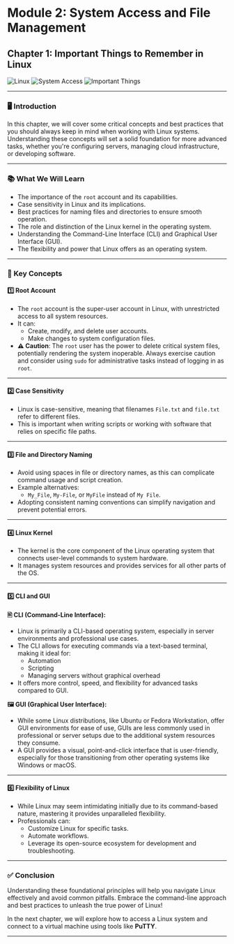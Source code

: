 # **Module 2: System Access and File Management**  

## **Chapter 1: Important Things to Remember in Linux**  
![Linux](https://img.shields.io/badge/Linux-Fundamentals-green) 
![System Access](https://img.shields.io/badge/System%20Access-blue) 
![Important Things](https://img.shields.io/badge/Important%20Things-orange)

---

### **🖥️ Introduction**  
In this chapter, we will cover some critical concepts and best practices that you should always keep in mind when working with Linux systems. Understanding these concepts will set a solid foundation for more advanced tasks, whether you're configuring servers, managing cloud infrastructure, or developing software.

---

### **📚 What We Will Learn**  
- The importance of the `root` account and its capabilities.  
- Case sensitivity in Linux and its implications.  
- Best practices for naming files and directories to ensure smooth operation.  
- The role and distinction of the Linux kernel in the operating system.  
- Understanding the Command-Line Interface (CLI) and Graphical User Interface (GUI).  
- The flexibility and power that Linux offers as an operating system.  

---

### **🔑 Key Concepts**  

#### **1️⃣ Root Account**  
- The `root` account is the super-user account in Linux, with unrestricted access to all system resources.  
- It can:  
  - Create, modify, and delete user accounts.  
  - Make changes to system configuration files.  
- **⚠️ Caution**: The `root` user has the power to delete critical system files, potentially rendering the system inoperable. Always exercise caution and consider using `sudo` for administrative tasks instead of logging in as `root`.  

---

#### **2️⃣ Case Sensitivity**  
- Linux is case-sensitive, meaning that filenames `File.txt` and `file.txt` refer to different files.  
- This is important when writing scripts or working with software that relies on specific file paths.  

---

#### **3️⃣ File and Directory Naming**  
- Avoid using spaces in file or directory names, as this can complicate command usage and script creation.  
- Example alternatives:  
  - `My_File`, `My-File`, or `MyFile` instead of `My File`.  
- Adopting consistent naming conventions can simplify navigation and prevent potential errors.  

---

#### **4️⃣ Linux Kernel**  
- The kernel is the core component of the Linux operating system that connects user-level commands to system hardware.  
- It manages system resources and provides services for all other parts of the OS.  

---

#### **5️⃣ CLI and GUI**  

**🖹 CLI (Command-Line Interface):**  
- Linux is primarily a CLI-based operating system, especially in server environments and professional use cases.  
- The CLI allows for executing commands via a text-based terminal, making it ideal for:  
  - Automation  
  - Scripting  
  - Managing servers without graphical overhead  
- It offers more control, speed, and flexibility for advanced tasks compared to GUI.  

**🖼️ GUI (Graphical User Interface):**  
- While some Linux distributions, like Ubuntu or Fedora Workstation, offer GUI environments for ease of use, GUIs are less commonly used in professional or server setups due to the additional system resources they consume.  
- A GUI provides a visual, point-and-click interface that is user-friendly, especially for those transitioning from other operating systems like Windows or macOS.  

---

#### **6️⃣ Flexibility of Linux**  
- While Linux may seem intimidating initially due to its command-based nature, mastering it provides unparalleled flexibility.  
- Professionals can:  
  - Customize Linux for specific tasks.  
  - Automate workflows.  
  - Leverage its open-source ecosystem for development and troubleshooting.  

---

### **✅ Conclusion**  
Understanding these foundational principles will help you navigate Linux effectively and avoid common pitfalls. Embrace the command-line approach and best practices to unleash the true power of Linux!  

In the next chapter, we will explore how to access a Linux system and connect to a virtual machine using tools like **PuTTY**.  

---
